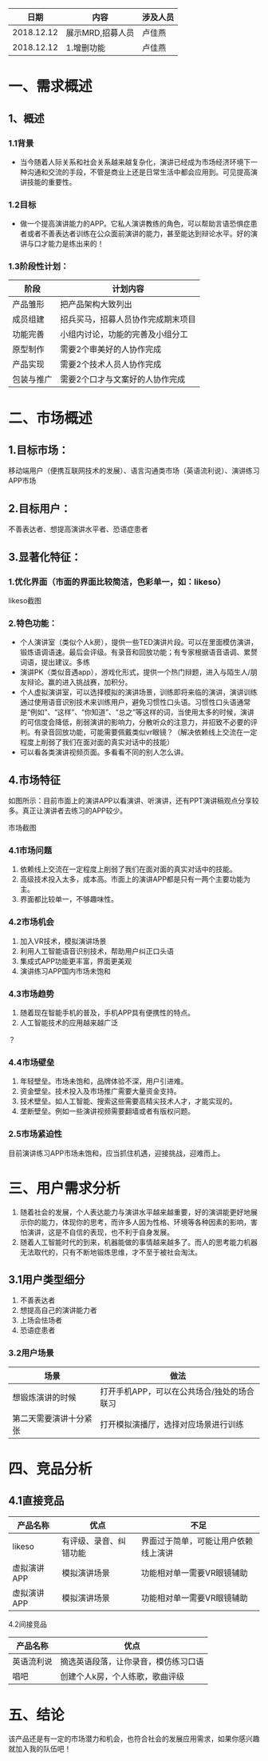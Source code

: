 
日期 | 内容 | 涉及人员
---|---|---
2018.12.12 | 展示MRD,招募人员| 卢佳燕
2018.12.12 | 1.增删功能 | 卢佳燕


# 一、需求概述
##  1、概述
### 1.1背景
-  当今随着人际关系和社会关系越来越复杂化，演讲已经成为市场经济环境下一种沟通和交流的手段，不管是商业上还是日常生活中都会应用到。可见提高演讲技能的重要性。

### 1.2目标
-  做一个提高演讲能力的APP。它私人演讲教练的角色，可以帮助言语恐惧症患者或者不善表达者训练在公众面前演讲的能力，甚至能达到辩论水平。好的演讲与口才能力是练出来的！

### 1.3阶段性计划：
阶段 | 计划内容
---|---
产品雏形 | 把产品架构大致列出
成员组建 | 招兵买马，招募人员协作完成期末项目
功能完善 | 小组内讨论，功能的完善及小组分工
原型制作 | 需要2个审美好的人协作完成
产品实现 | 需要2个技术人员人协作完成
包装与推广 | 需要2个口才与文案好的人协作完成

# 二、市场概述

## 1.目标市场：
移动端用户（便携互联网技术的发展）、语言沟通类市场（英语流利说）、演讲练习APP市场
## 2.目标用户：
不善表达者、想提高演讲水平者、恐语症患者
## 3.显著化特征：
### 1.优化界面（市面的界面比较简洁，色彩单一，如：likeso）
likeso截图
### 2.特色功能：
- 个人演讲室（类似个人k房），提供一些TED演讲片段。可以在里面模仿演讲，锻炼语调语速。最后会评级。有录音和回放功能；有专家根据语音语调、累赘词语，提出建议。多练
- 演讲PK（类似音遇app），游戏化形式，提供一个热门辩题，进入与陌生人/朋友辩论。赢的进入挑战赛，加积分。
- 个人虚拟演讲室，可以选择模拟的演讲场景，训练即将来临的演讲，演讲训练通过使用语音识别技术来训练用户，避免习惯性口头语。习惯性口头语通常是“例如”、“这样”、“你知道”、“总之”等这样的词，当使用太多的时候，演讲的可信度会降低，削弱演讲的影响力，分散听众的注意力，并招致不必要的评判。有录音回放功能，可能需要佩戴类似vr眼镜？（解决依赖线上交流在一定程度上削弱了我们在面对面的真实对话中的技能）
- 可以看各类演讲视频页面。多看看不同的别人怎么讲。

## 4.市场特征
如图所示：目前市面上的演讲APP以看演讲、听演讲，还有PPT演讲稿观点分享较多。真正让演讲者去练习的APP较少。

市场截图

### 4.1市场问题
1. 依赖线上交流在一定程度上削弱了我们在面对面的真实对话中的技能。
2. 高级技术投入太多，成本高。市面上的演讲APP都是只有一两个主要功能为主。
3. 界面都比较单一，不够趣味性。


### 4.2市场机会

1. 加入VR技术，模拟演讲场景
2. 利用人工智能语音识别技术，帮助用户纠正口头语
3. 集成式APP功能更丰富，界面更美观
4. 演讲练习APP国内市场未饱和

###  4.3市场趋势

1. 随着现在智能手机的普及，手机APP具有便携性的特点。
2. 人工智能技术的应用越来越广泛

？

###  4.4市场壁垒
1. 年轻壁垒。市场未饱和，品牌体验不深，用户引进难。
2. 资金壁垒。技术投入及市场推广需要大量资金支持。
3. 技术壁垒。如人工智能、搜索这些需要高精尖技术人才，才能实现的。
4. 垄断壁垒。例如一些演讲视频需要翻墙或者有版权问题。

###  2.5市场紧迫性
目前演讲练习APP市场未饱和，应当抓住机遇，迎接挑战，迎难而上。


# 三、用户需求分析
1. 随着社会的发展，个人表达能力与演讲水平越来越重要，好的演讲能更好地展示你的能力，体现你的思考，而许多人因为性格、环境等各种因素的影响，害怕演讲，这是不自信的表现，也不利于自身发展。
2. 随着人工智能时代的到来，机器能做的事情越来越多了。而人的思考能力机器无法取代的，只有不断地锻炼思维，才不至于被社会淘汰。

## 3.1用户类型细分
1. 不善表达者
2. 想提高自己的演讲能力者
3. 上场会怯场者
4. 恐语症患者



### 3.2用户场景

场景 | 做法
---|---
想锻炼演讲的时候 | 打开手机APP，可以在公共场合/独处的场合联习
第二天需要演讲十分紧张 | 打开模拟演播厅，选择对应场景进行训练



# 四、竞品分析
## 4.1直接竞品
产品名称 | 优点 |不足
---|---|---
likeso | 有评级、录音、纠错功能|界面过于简单，可能让用户依赖线上演讲
虚拟演讲APP | 模拟演讲场景|功能相对单一需要VR眼镜辅助
虚拟演讲APP | 模拟演讲场景|功能相对单一需要VR眼镜辅助

4.2间接竞品

产品名称 | 优点|
---|---
英语流利说 | 摘选英语段落，让你录音，模仿练习口语
唱吧 | 创建个人k房，个人练歌，歌曲评级



# 五、结论
该产品还是有一定的市场潜力和机会，也符合社会的发展应用需求，如果你感兴趣就加入我的队伍吧！